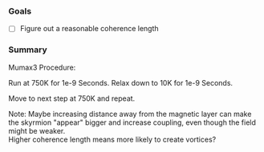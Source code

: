 ### Goals
- [ ] Figure out a reasonable coherence length

### Summary
Mumax3 Procedure:

Run at 750K for 1e-9 Seconds.
Relax down to 10K for 1e-9 Seconds.

Move to next step at 750K and repeat.


Note: Maybe increasing distance away from the magnetic layer can make the skyrmion "appear" bigger and increase coupling, even though the field might be weaker. 
\
Higher coherence length means more likely to create vortices?
